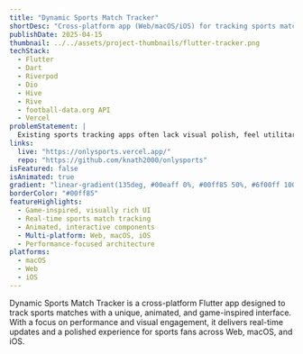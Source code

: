 ```yaml
---
title: "Dynamic Sports Match Tracker"
shortDesc: "Cross-platform app (Web/macOS/iOS) for tracking sports matches with a unique, game-inspired UI and focus on performance. Initial focus: Soccer."
publishDate: 2025-04-15
thumbnail: ../../assets/project-thumbnails/flutter-tracker.png
techStack:
  - Flutter
  - Dart
  - Riverpod
  - Dio
  - Hive
  - Rive
  - football-data.org API
  - Vercel
problemStatement: |
  Existing sports tracking apps often lack visual polish, feel utilitarian, or suffer from performance issues. This project aims to combine rich data presentation with a highly engaging, game-inspired, and performant user experience.
links:
  live: "https://onlysports.vercel.app/"
  repo: "https://github.com/knath2000/onlysports"
isFeatured: false
isAnimated: true
gradient: "linear-gradient(135deg, #00eaff 0%, #00ff85 50%, #6f00ff 100%)"
borderColor: "#00ff85"
featureHighlights:
  - Game-inspired, visually rich UI
  - Real-time sports match tracking
  - Animated, interactive components
  - Multi-platform: Web, macOS, iOS
  - Performance-focused architecture
platforms:
  - macOS
  - Web
  - iOS
---
```


Dynamic Sports Match Tracker is a cross-platform Flutter app designed to track sports matches with a unique, animated, and game-inspired interface. With a focus on performance and visual engagement, it delivers real-time updates and a polished experience for sports fans across Web, macOS, and iOS.